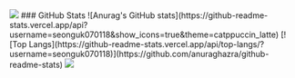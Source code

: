 <img src="https://capsule-render.vercel.app/api?type=waving&color=BDBDC8&height=150&section=header" />
### GitHub Stats
![Anurag's GitHub stats](https://github-readme-stats.vercel.app/api?username=seonguk070118&show_icons=true&theme=catppuccin_latte)
[![Top Langs](https://github-readme-stats.vercel.app/api/top-langs/?username=seonguk070118)](https://github.com/anuraghazra/github-readme-stats)

<img src="https://capsule-render.vercel.app/api?type=waving&color=BDBDC8&height=150&section=footer" />
